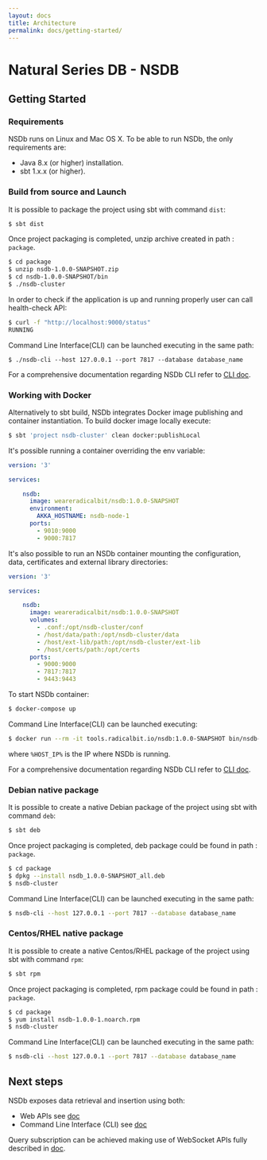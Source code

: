 ```yaml
---
layout: docs
title: Architecture
permalink: docs/getting-started/
---
```


# Natural Series DB - NSDB #

## Getting Started
### Requirements
NSDb runs on Linux and Mac OS X. To be able to run NSDb, the only requirements are:

- Java 8.x (or higher) installation.
- sbt 1.x.x (or higher).

### Build from source and Launch
It is possible to package the project using sbt with command `dist`:
```bash
$ sbt dist
```

Once project packaging is completed, unzip archive created in path : `package`.
```bash
$ cd package
$ unzip nsdb-1.0.0-SNAPSHOT.zip
$ cd nsdb-1.0.0-SNAPSHOT/bin
$ ./nsdb-cluster
```
In order to check if the application is up and running properly user can call health-check API:
```bash
$ curl -f "http://localhost:9000/status"
RUNNING
```
Command Line Interface(CLI) can be launched executing in the same path:
```
$ ./nsdb-cli --host 127.0.0.1 --port 7817 --database database_name
```
For a comprehensive documentation regarding NSDb CLI refer to  [CLI doc](CLI_doc.md).

### Working with Docker
Alternatively to sbt build, NSDb integrates Docker image publishing and container instantiation.
To build docker image locally execute:

```bash
$ sbt 'project nsdb-cluster' clean docker:publishLocal
```

It's possible running a container overriding the env variable:

```yaml
version: '3'

services:

    nsdb:
      image: weareradicalbit/nsdb:1.0.0-SNAPSHOT
      environment:
        AKKA_HOSTNAME: nsdb-node-1
      ports:
        - 9010:9000
        - 9000:7817
```

It's also possible to run an NSDb container mounting the configuration, data, certificates and external library directories:

```yaml
version: '3'

services:

    nsdb:
      image: weareradicalbit/nsdb:1.0.0-SNAPSHOT
      volumes:
        - .conf:/opt/nsdb-cluster/conf
        - /host/data/path:/opt/nsdb-cluster/data
        - /host/ext-lib/path:/opt/nsdb-cluster/ext-lib
        - /host/certs/path:/opt/certs
      ports:
        - 9000:9000
        - 7817:7817
        - 9443:9443
```
To start NSDb container:

```bash
$ docker-compose up
```
Command Line Interface(CLI) can be launched executing:
```bash
$ docker run --rm -it tools.radicalbit.io/nsdb:1.0.0-SNAPSHOT bin/nsdb-cli --host %HOST_IP% --port 7817 --database database_name
```
where `%HOST_IP%` is the IP where NSDb is running.

For a comprehensive documentation regarding NSDb CLI refer to  [CLI doc](CLI_doc.md).

### Debian native package
It is possible to create a native Debian package of the project using sbt with command `deb`:
```bash
$ sbt deb
```

Once project packaging is completed, deb package could be found in path : `package`.
```bash
$ cd package
$ dpkg --install nsdb_1.0.0-SNAPSHOT_all.deb
$ nsdb-cluster
```
Command Line Interface(CLI) can be launched executing in the same path:
```bash
$ nsdb-cli --host 127.0.0.1 --port 7817 --database database_name
```

### Centos/RHEL native package
It is possible to create a native Centos/RHEL package of the project using sbt with command `rpm`:
```bash
$ sbt rpm
```

Once project packaging is completed, rpm package could be found in path : `package`.
```bash
$ cd package
$ yum install nsdb-1.0.0-1.noarch.rpm
$ nsdb-cluster
```
Command Line Interface(CLI) can be launched executing in the same path:
```bash
$ nsdb-cli --host 127.0.0.1 --port 7817 --database database_name
```

## Next steps
NSDb exposes data retrieval and insertion using both:

- Web APIs see [doc](RestApis.md)
- Command Line Interface (CLI) see [doc](CLI_doc.md)

Query subscription can be achieved making use of WebSocket APIs fully described in [doc](Websocket.md).
